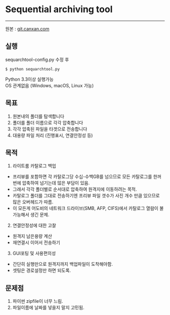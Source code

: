 #  Sequential archiving tool
- - -
원본 : [git.canxan.com](https://git.canxan.com/platanus/sequential-archiving-tool)

##  실행
sequarchtool-config.py 수정 후   
```
$ python sequarchtool.py
```
Python 3.3이상 실행가능   
OS 관계없음 (Windows, macOS, Linux 가능) 

##  목표
1.  원본내의 폴더를 탐색합니다
2.  폴더를 폴더 이름으로 각각 압축합니다
3.  각각 압축된 파일을 타겟으로 전송합니다
4.  대용량 파일 처리 (진행표시, 연결안정성 등)

##  목적
1.  라이트룸 카탈로그 백업
-  프리뷰를 포함하면 각 카탈로그당 수십-수백GB를 넘으므로 모든 카탈로그를 한꺼번에 압축하여 넘기는데 많은 부담이 있음.
-  그래서 각각 폴더별로 순서대로 압축하여 원격지에 이동하려는 목적.
-  카탈로그 폴더를 그대로 전송하기엔 프리뷰 파일 갯수가 사진 개수 만큼 있으므로 많은 오버헤드가 따름.
-  이 모든게 어도비의 네트워크 드라이브(SMB, AFP, CIFS)에서 카탈로그 열람이 불가능해서 생긴 문제.
2.  연결안정성에 대한 고찰
-  원격지 남은용량 계산
-  재연결시 이어서 전송하기
3.  GUI포팅 및 사용편의성
-  간단히 실행만으로 원격지까지 백업파일이 도착해야함.
-  셋팅은 경로설정만 하면 되도록.

##  문제점
1.  파이썬 zipfile이 너무 느림.
2.  파일이름에 날짜를 넣을지 말지 고민됨.